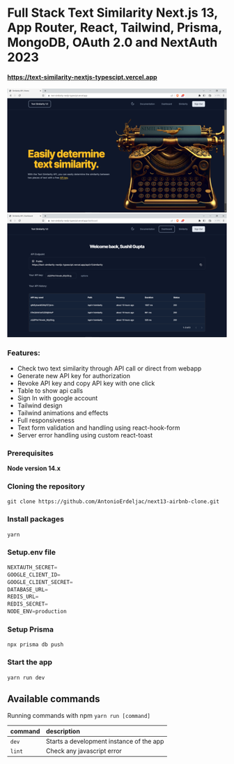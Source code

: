 # Full Stack Text Similarity Next.js 13, App Router, React, Tailwind, Prisma, MongoDB, OAuth 2.0 and NextAuth 2023

#### https://text-similarity-nextjs-typescipt.vercel.app

![Screenshot](demo.png)
![Screenshot](demo2.png)

### Features:

- Check two text similarity through API call or direct from webapp
- Generate new API key for authorization
- Revoke API key and copy API key with one click
- Table to show api calls
- Sign In with google account
- Tailwind design
- Tailwind animations and effects
- Full responsiveness
- Text form validation and handling using react-hook-form
- Server error handling using custom react-toast

### Prerequisites

**Node version 14.x**

### Cloning the repository

```shell
git clone https://github.com/AntonioErdeljac/next13-airbnb-clone.git
```

### Install packages

```shell
yarn
```

### Setup.env file


```js
NEXTAUTH_SECRET=
GOOGLE_CLIENT_ID=
GOOGLE_CLIENT_SECRET=
DATABASE_URL=
REDIS_URL=
REDIS_SECRET=
NODE_ENV=production
```

### Setup Prisma

```shell
npx prisma db push

```

### Start the app

```shell
yarn run dev
```

## Available commands

Running commands with npm `yarn run [command]`

| command         | description                              |
| :-------------- | :--------------------------------------- |
| `dev`           | Starts a development instance of the app |
| `lint`          |  Check any javascript error              |


